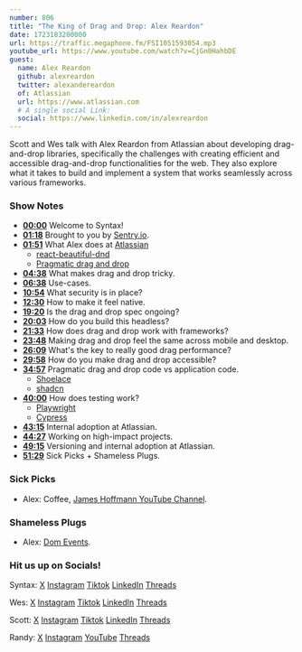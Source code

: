 ```yaml
---
number: 806
title: "The King of Drag and Drop: Alex Reardon"
date: 1723183200000
url: https://traffic.megaphone.fm/FSI1051593054.mp3
youtube_url: https://www.youtube.com/watch?v=CjGn0HahbDE
guest:
  name: Alex Reardon
  github: alexreardon
  twitter: alexandereardon
  of: Atlassian
  url: https://www.atlassian.com
  # A single social Link:
  social: https://www.linkedin.com/in/alexreardon
---
```


Scott and Wes talk with Alex Reardon from Atlassian about developing drag-and-drop libraries, specifically the challenges with creating efficient and accessible drag-and-drop functionalities for the web. They also explore what it takes to build and implement a system that works seamlessly across various frameworks.

### Show Notes

* **[00:00](#t=00:00)** Welcome to Syntax!
* **[01:18](#t=01:18)** Brought to you by [Sentry.io](https://sentry.io/syntax).
* **[01:51](#t=01:51)** What Alex does at [Atlassian](https://www.atlassian.com/)
  * [react-beautiful-dnd](https://github.com/atlassian/react-beautiful-dnd)
  * [Pragmatic drag and drop](https://atlassian.design/components/pragmatic-drag-and-drop/core-package/)
* **[04:38](#t=04:38)** What makes drag and drop tricky.
* **[06:38](#t=06:38)** Use-cases.
* **[10:54](#t=10:54)** What security is in place?
* **[12:30](#t=12:30)** How to make it feel native.
* **[19:20](#t=19:20)** Is the drag and drop spec ongoing?
* **[20:03](#t=20:03)** How do you build this headless? 
* **[21:33](#t=21:33)** How does drag and drop work with frameworks?
* **[23:48](#t=23:48)** Making drag and drop feel the same across mobile and desktop.
* **[26:09](#t=26:09)** What's the key to really good drag performance?
* **[29:58](#t=29:58)** How do you make drag and drop accessible?
* **[34:57](#t=34:57)** Pragmatic drag and drop code vs application code.
  * [Shoelace](https://shoelace.style/)
  * [shadcn](https://shadcn.com/)
* **[40:00](#t=40:00)** How does testing work?
  * [Playwright](https://playwright.dev/)
  * [Cypress](https://www.cypress.io/)
* **[43:15](#t=00:00)** Internal adoption at Atlassian.
* **[44:27](#t=00:00)** Working on high-impact projects.
* **[49:15](#t=00:00)** Versioning and internal adoption at Atlassian.
* **[51:29](#t=00:00)** Sick Picks + Shameless Plugs.

### Sick Picks

- Alex: Coffee, [James Hoffmann YouTube Channel](https://www.youtube.com/@jameshoffmann).

### Shameless Plugs

- Alex: [Dom Events](https://domevents.dev/).

### Hit us up on Socials!

Syntax: [X](https://twitter.com/syntaxfm) [Instagram](https://www.instagram.com/syntax_fm/) [Tiktok](https://www.tiktok.com/@syntaxfm) [LinkedIn](https://www.linkedin.com/company/96077407/admin/feed/posts/) [Threads](https://www.threads.net/@syntax_fm)

Wes: [X](https://twitter.com/wesbos) [Instagram](https://www.instagram.com/wesbos/) [Tiktok](https://www.tiktok.com/@wesbos) [LinkedIn](https://www.linkedin.com/in/wesbos/) [Threads](https://www.threads.net/@wesbos)

Scott: [X](https://twitter.com/stolinski) [Instagram](https://www.instagram.com/stolinski/) [Tiktok](https://www.tiktok.com/@stolinski) [LinkedIn](https://www.linkedin.com/in/stolinski/) [Threads](https://www.threads.net/@stolinski)

Randy: [X](https://twitter.com/randyrektor) [Instagram](https://www.instagram.com/randyrektor/) [YouTube](https://www.youtube.com/@randyrektor) [Threads](https://www.threads.net/@randyrektor)
